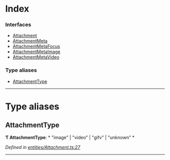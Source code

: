 

# Index

### Interfaces

* [Attachment](../interfaces/_entities_attachment_.attachment.md)
* [AttachmentMeta](../interfaces/_entities_attachment_.attachmentmeta.md)
* [AttachmentMetaFocus](../interfaces/_entities_attachment_.attachmentmetafocus.md)
* [AttachmentMetaImage](../interfaces/_entities_attachment_.attachmentmetaimage.md)
* [AttachmentMetaVideo](../interfaces/_entities_attachment_.attachmentmetavideo.md)

### Type aliases

* [AttachmentType](_entities_attachment_.md#attachmenttype)

---

# Type aliases

<a id="attachmenttype"></a>

##  AttachmentType

**Ƭ AttachmentType**: * "image" &#124; "video" &#124; "gifv" &#124; "unknown"
*

*Defined in [entities/Attachment.ts:27](https://github.com/lagunehq/core/blob/8aa3625/src/entities/Attachment.ts#L27)*

___


